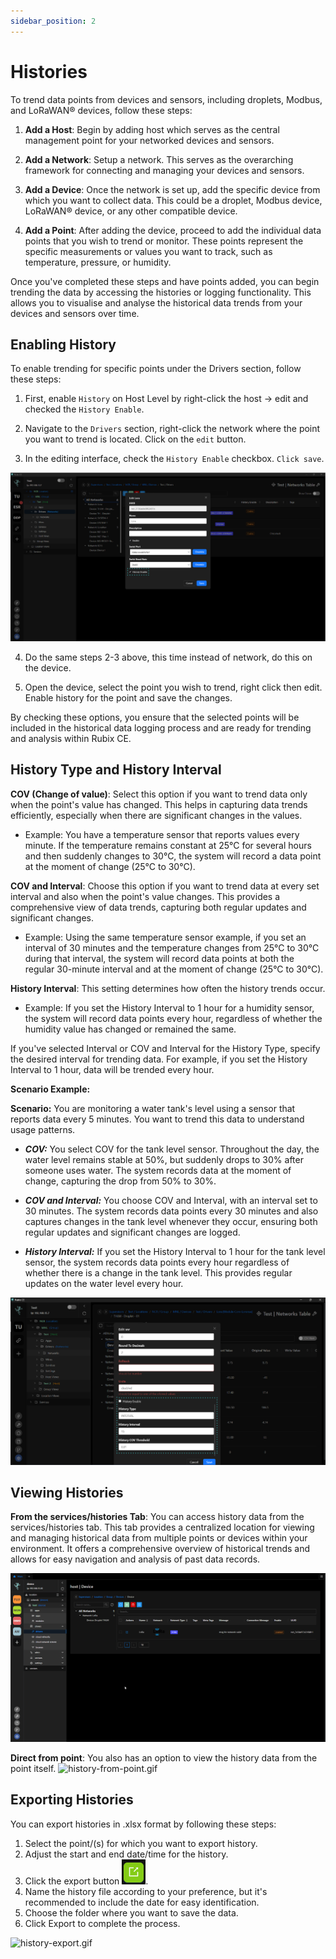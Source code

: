 ```yaml
---
sidebar_position: 2
---
```


# Histories

To trend data points from devices and sensors, including droplets, Modbus, and LoRaWAN® devices, follow these steps:

1. **Add a Host**: Begin by adding host which serves as the central management point for your networked devices and sensors. 

2. **Add a Network**: Setup a network. This serves as the overarching framework for connecting and managing your devices and sensors.

3. **Add a Device**: Once the network is set up, add the specific device from which you want to collect data. This could be a droplet, Modbus device, LoRaWAN® device, or any other compatible device.

4. **Add a Point**: After adding the device, proceed to add the individual data points that you wish to trend or monitor. These points represent the specific measurements or values you want to track, such as temperature, pressure, or humidity.

Once you've completed these steps and have points added, you can begin trending the data by accessing the histories or logging functionality. This allows you to visualise and analyse the historical data trends from your devices and sensors over time.

## Enabling History
To enable trending for specific points under the Drivers section, follow these steps:

1. First, enable `History` on Host Level by right-click the host -> edit and checked the `History Enable`.

2. Navigate to the `Drivers` section, right-click the network where the point you want to trend is located. Click on the `edit` button.

3. In the editing interface, check the `History Enable` checkbox. `Click save`.

![histories-point-settings.png](img/history-enable-1.png)

4. Do the same steps 2-3 above, this time instead of network, do this on the device.

5. Open the device, select the point you wish to trend, right click then edit.  Enable history for the point and save the changes.


By checking these options, you ensure that the selected points will be included in the historical data logging process and are ready for trending and analysis within Rubix CE.


## History Type and History Interval

**COV (Change of value)**: Select this option if you want to trend data only when the point's value has changed. This helps in capturing data trends efficiently, especially when there are significant changes in the values.

* Example: You have a temperature sensor that reports values every minute. If the temperature remains constant at 25°C for several hours and then suddenly changes to 30°C, the system will record a data point at the moment of change (25°C to 30°C).

**COV and Interval**: Choose this option if you want to trend data at every set interval and also when the point's value changes. This provides a comprehensive view of data trends, capturing both regular updates and significant changes. 

* Example: Using the same temperature sensor example, if you set an interval of 30 minutes and the temperature changes from 25°C to 30°C during that interval, the system will record data points at both the regular 30-minute interval and at the moment of change (25°C to 30°C). 

**History Interval**: This setting determines how often the history trends occur.

* Example: If you set the History Interval to 1 hour for a humidity sensor, the system will record data points every hour, regardless of whether the humidity value has changed or remained the same.

If you've selected Interval or COV and Interval for the History Type, specify the desired interval for trending data.
For example, if you set the History Interval to 1 hour, data will be trended every hour.

**Scenario Example:**

**Scenario:** You are monitoring a water tank's level using a sensor that reports data every 5 minutes. You want to trend this data to understand usage patterns.

* ***COV:*** You select COV for the tank level sensor. Throughout the day, the water level remains stable at 50%, but suddenly drops to 30% after someone uses water. The system records data at the moment of change, capturing the drop from 50% to 30%.

* ***COV and Interval:*** You choose COV and Interval, with an interval set to 30 minutes. The system records data points every 30 minutes and also captures changes in the tank level whenever they occur, ensuring both regular updates and significant changes are logged.

* ***History Interval:*** If you set the History Interval to 1 hour for the tank level sensor, the system records data points every hour regardless of whether there is a change in the tank level. This provides regular updates on the water level every hour.

![histories-point-settings.png](img/histories-point-settings.png)


## Viewing Histories

**From the services/histories Tab**: You can access history data from the services/histories tab. This tab provides a centralized location for viewing and managing historical data from multiple points or devices within your environment. It offers a comprehensive overview of historical trends and allows for easy navigation and analysis of past data records.


![history-from-point.gif](img/history-from-point.gif)


**Direct from point**: You also has an option to view the history data from the point itself.
![history-from-point.gif](img/history-point.gif)

## Exporting Histories
You can export histories in .xlsx format by following these steps:

1. Select the point/(s) for which you want to export history.
2. Adjust the start and end date/time for the history.
3. Click the export button ![history-export-icon.png](img/history-export-icon.png).
4. Name the history file according to your preference, but it's recommended to include the date for easy identification.
5. Choose the folder where you want to save the data.
6. Click Export to complete the process.

![history-export.gif](img/history-export.gif)